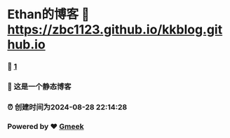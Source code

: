 # Ethan的博客 :link: https://zbc1123.github.io/kkblog.github.io 
### :page_facing_up: [1](https://zbc1123.github.io/kkblog.github.io/tag.html) 
### :speech_balloon: 这是一个静态博客
### :alarm_clock: 创建时间为2024-08-28 22:14:28 
### Powered by :heart: [Gmeek](https://github.com/Meekdai/Gmeek)
